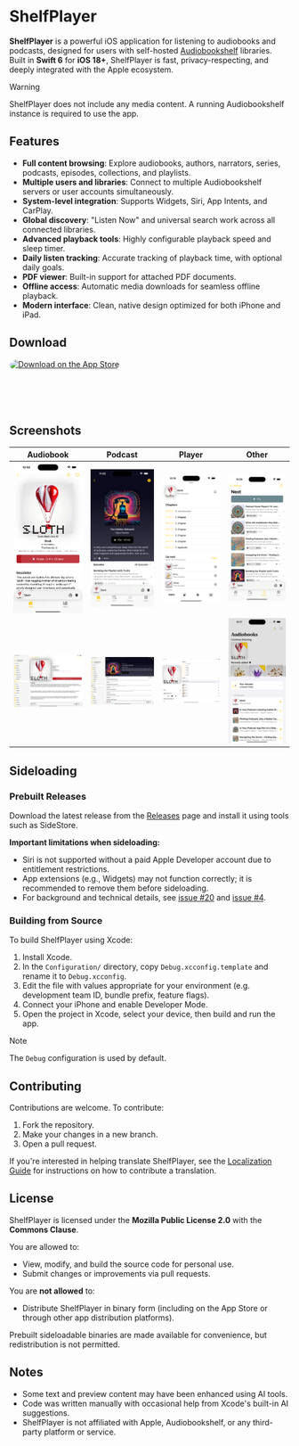 # ShelfPlayer

**ShelfPlayer** is a powerful iOS application for listening to audiobooks and podcasts, designed for users with self-hosted [Audiobookshelf](https://www.audiobookshelf.org/) libraries. Built in **Swift 6** for **iOS 18+**, ShelfPlayer is fast, privacy-respecting, and deeply integrated with the Apple ecosystem.

> [!WARNING]
> ShelfPlayer does not include any media content. A running Audiobookshelf instance is required to use the app.

## Features

* **Full content browsing**: Explore audiobooks, authors, narrators, series, podcasts, episodes, collections, and playlists.
* **Multiple users and libraries**: Connect to multiple Audiobookshelf servers or user accounts simultaneously.
* **System-level integration**: Supports Widgets, Siri, App Intents, and CarPlay.
* **Global discovery**: "Listen Now" and universal search work across all connected libraries.
* **Advanced playback tools**: Highly configurable playback speed and sleep timer.
* **Daily listen tracking**: Accurate tracking of playback time, with optional daily goals.
* **PDF viewer**: Built-in support for attached PDF documents.
* **Offline access**: Automatic media downloads for seamless offline playback.
* **Modern interface**: Clean, native design optimized for both iPhone and iPad.

## Download

<a href="https://apps.apple.com/app/apple-store/id6475221163?ct=GitHub" style="display: inline-block; overflow: hidden; border-radius: 13px; width: 250px; height: 83px;">
    <img src="https://toolbox.marketingtools.apple.com/api/v2/badges/download-on-the-app-store/black/en-us?releaseDate=1710288000" alt="Download on the App Store" style="border-radius: 13px; width: 250px; height: 83px;">
</a>

## Screenshots
| Audiobook                                                                                      | Podcast                                                                               | Player                                                                          | Other                                                                                             |
| ---------------------------------------------------------------------------------------------- | ------------------------------------------------------------------------------------- | ------------------------------------------------------------------------------- | --------------------------------------------------------------------------------- |
| <img src="/Screenshots/iOS%20Audiobook.png?raw=true" alt="Audiobook (iOS)" width="200"/>       | <img src="/Screenshots/iOS%20Podcast.png?raw=true" alt="Podcast" width="200"/>        | <img src="/Screenshots/iOS%20Player.png?raw=true" alt="Player" width="200"/>    | <img src="/Screenshots/iOS%20Playlist.png?raw=true" alt="Playlist" width="200"/> 
| <img src="/Screenshots/iPadOS%20Audiobook.png?raw=true" alt="Audiobook (iPad)" width="200"/> | <img src="/Screenshots/iPadOS%20Podcast.png?raw=true" alt="Podcast" width="200"/> | <img src="/Screenshots/iPadOS%20Player.png?raw=true" alt="Player" width="200"/> | <img src="/Screenshots/iOS%20Listen%20Now.png?raw=true" alt="Listen Now" width="200"/> |

## Sideloading

### Prebuilt Releases

Download the latest release from the [Releases](https://github.com/yourusername/shelfplayer/releases) page and install it using tools such as SideStore.

**Important limitations when sideloading:**

* Siri is not supported without a paid Apple Developer account due to entitlement restrictions.
* App extensions (e.g., Widgets) may not function correctly; it is recommended to remove them before sideloading.
* For background and technical details, see [issue #20](https://github.com/yourusername/shelfplayer/issues/20) and [issue #4](https://github.com/yourusername/shelfplayer/issues/4).

### Building from Source

To build ShelfPlayer using Xcode:

1. Install Xcode.
2. In the `Configuration/` directory, copy `Debug.xcconfig.template` and rename it to `Debug.xcconfig`.
3. Edit the file with values appropriate for your environment (e.g. development team ID, bundle prefix, feature flags).
4. Connect your iPhone and enable Developer Mode.
5. Open the project in Xcode, select your device, then build and run the app.

> [!NOTE]
> The `Debug` configuration is used by default.

## Contributing

Contributions are welcome. To contribute:

1. Fork the repository.
2. Make your changes in a new branch.
3. Open a pull request.

If you're interested in helping translate ShelfPlayer, see the [Localization Guide](https://github.com/rasmuslos/ShelfPlayer/blob/main/Localization.md) for instructions on how to contribute a translation.

## License

ShelfPlayer is licensed under the **Mozilla Public License 2.0** with the **Commons Clause**.

You are allowed to:

* View, modify, and build the source code for personal use.
* Submit changes or improvements via pull requests.

You are **not allowed** to:

* Distribute ShelfPlayer in binary form (including on the App Store or through other app distribution platforms).

Prebuilt sideloadable binaries are made available for convenience, but redistribution is not permitted.

## Notes

* Some text and preview content may have been enhanced using AI tools.
* Code was written manually with occasional help from Xcode's built-in AI suggestions.
* ShelfPlayer is not affiliated with Apple, Audiobookshelf, or any third-party platform or service.
